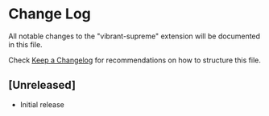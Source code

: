 # Change Log

All notable changes to the "vibrant-supreme" extension will be documented in this file.

Check [Keep a Changelog](http://keepachangelog.com/) for recommendations on how to structure this file.

## [Unreleased]

- Initial release
